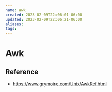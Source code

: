 ```yaml
---
name: awk
created: 2023-02-09T22:06:01-06:00
updated: 2023-02-09T22:06:21-06:00
aliases: 
tags: 
---
```

# Awk


## Reference
- https://www.grymoire.com/Unix/AwkRef.html